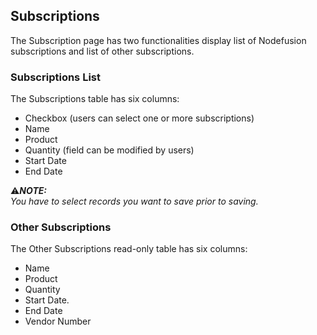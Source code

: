 ## Subscriptions

The Subscription page has two functionalities display list of Nodefusion subscriptions and list of other subscriptions.

### Subscriptions List

The Subscriptions table has six columns:
  - Checkbox (users can select one or more subscriptions)
  - Name
  - Product
  - Quantity (field can be modified by users)
  - Start Date
  - End Date

:warning:**_NOTE:_**  
_You have to select records you want to save prior to saving._

### Other Subscriptions

The Other Subscriptions read-only table has six columns:
  - Name
  - Product
  - Quantity
  - Start Date.
  - End Date
  - Vendor Number